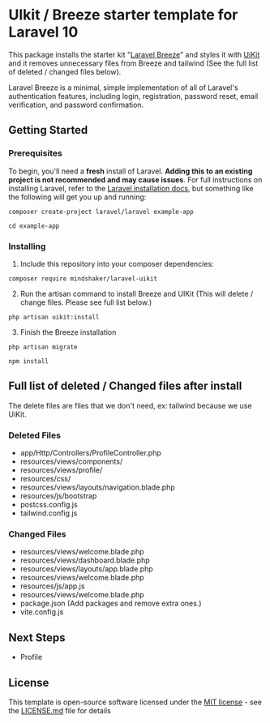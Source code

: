 # UIkit / Breeze starter template for Laravel 10

This package installs the starter kit "[Laravel Breeze](https://laravel.com/docs/10.x/starter-kits#laravel-breeze-installation)" and styles it with [UiKit](https://getuikit.com/) and it removes unnecessary files from Breeze and tailwind (See the full list of deleted / changed files below).

Laravel Breeze is a minimal, simple implementation of all of Laravel's authentication features, including login, registration, password reset, email verification, and password confirmation. 

## Getting Started

### Prerequisites

To begin, you'll need a **fresh** install of Laravel. **Adding this to an 
existing project is not recommended and may cause issues**. For full 
instructions on installing Laravel, refer to the 
[Laravel installation docs](https://laravel.com/docs/10.x/installation), but 
something like the following will get you up and running:

```
composer create-project laravel/laravel example-app

cd example-app
```

### Installing

1. Include this repository into your composer dependencies:
```
composer require mindshaker/laravel-uikit
```

2. Run the artisan command to install Breeze and UIKit (This will delete / change files. Please see full list below.)
```
php artisan uikit:install
```

3. Finish the Breeze installation
```
php artisan migrate

npm install
```

## Full list of deleted / Changed files after install
The delete files are files that we don't need, ex: tailwind because we use UiKit.

### Deleted Files
* app/Http/Controllers/ProfileController.php
* resources/views/components/
* resources/views/profile/
* resources/css/
* resources/views/layouts/navigation.blade.php
* resources/js/bootstrap
* postcss.config.js
* tailwind.config.js

### Changed Files
* resources/views/welcome.blade.php
* resources/views/dashboard.blade.php
* resources/views/layouts/app.blade.php
* resources/views/welcome.blade.php
* resources/js/app.js
* resources/views/welcome.blade.php
* package.json (Add packages and remove extra ones.)
* vite.config.js


## Next Steps
* Profile

## License

This template is open-source software licensed under the 
[MIT license](https://opensource.org/licenses/MIT) - see the 
[LICENSE.md](LICENSE.md) file for details
